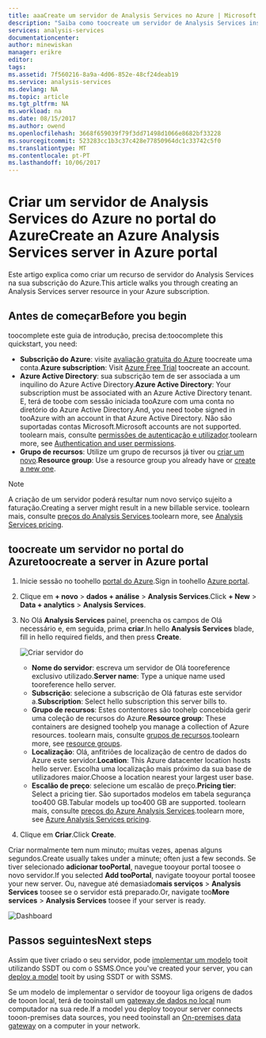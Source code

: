 ```yaml
---
title: aaaCreate um servidor de Analysis Services no Azure | Microsoft Docs
description: "Saiba como toocreate um servidor de Analysis Services instância no Azure."
services: analysis-services
documentationcenter: 
author: minewiskan
manager: erikre
editor: 
tags: 
ms.assetid: 7f560216-8a9a-4d06-852e-48cf24deab19
ms.service: analysis-services
ms.devlang: NA
ms.topic: article
ms.tgt_pltfrm: NA
ms.workload: na
ms.date: 08/15/2017
ms.author: owend
ms.openlocfilehash: 3668f659039f79f3dd71498d1066e8682bf33228
ms.sourcegitcommit: 523283cc1b3c37c428e77850964dc1c33742c5f0
ms.translationtype: MT
ms.contentlocale: pt-PT
ms.lasthandoff: 10/06/2017
---
```

# <a name="create-an-azure-analysis-services-server-in-azure-portal"></a><span data-ttu-id="c3e68-103">Criar um servidor de Analysis Services do Azure no portal do Azure</span><span class="sxs-lookup"><span data-stu-id="c3e68-103">Create an Azure Analysis Services server in Azure portal</span></span>
<span data-ttu-id="c3e68-104">Este artigo explica como criar um recurso de servidor do Analysis Services na sua subscrição do Azure.</span><span class="sxs-lookup"><span data-stu-id="c3e68-104">This article walks you through creating an Analysis Services server resource in your Azure subscription.</span></span>

## <a name="before-you-begin"></a><span data-ttu-id="c3e68-105">Antes de começar</span><span class="sxs-lookup"><span data-stu-id="c3e68-105">Before you begin</span></span>
<span data-ttu-id="c3e68-106">toocomplete este guia de introdução, precisa de:</span><span class="sxs-lookup"><span data-stu-id="c3e68-106">toocomplete this quickstart, you need:</span></span>

* <span data-ttu-id="c3e68-107">**Subscrição do Azure**: visite [avaliação gratuita do Azure](https://azure.microsoft.com/offers/ms-azr-0044p/) toocreate uma conta.</span><span class="sxs-lookup"><span data-stu-id="c3e68-107">**Azure subscription**: Visit [Azure Free Trial](https://azure.microsoft.com/offers/ms-azr-0044p/) toocreate an account.</span></span>
* <span data-ttu-id="c3e68-108">**Azure Active Directory**: sua subscrição tem de ser associada a um inquilino do Azure Active Directory.</span><span class="sxs-lookup"><span data-stu-id="c3e68-108">**Azure Active Directory**: Your subscription must be associated with an Azure Active Directory tenant.</span></span> <span data-ttu-id="c3e68-109">E, terá de toobe com sessão iniciada tooAzure com uma conta no diretório do Azure Active Directory.</span><span class="sxs-lookup"><span data-stu-id="c3e68-109">And, you need toobe signed in tooAzure with an account in that Azure Active Directory.</span></span> <span data-ttu-id="c3e68-110">Não são suportadas contas Microsoft.</span><span class="sxs-lookup"><span data-stu-id="c3e68-110">Microsoft accounts are not supported.</span></span> <span data-ttu-id="c3e68-111">toolearn mais, consulte [permissões de autenticação e utilizador](analysis-services-manage-users.md).</span><span class="sxs-lookup"><span data-stu-id="c3e68-111">toolearn more, see [Authentication and user permissions](analysis-services-manage-users.md).</span></span>
* <span data-ttu-id="c3e68-112">**Grupo de recursos**: Utilize um grupo de recursos já tiver ou [criar um novo](../azure-resource-manager/resource-group-overview.md).</span><span class="sxs-lookup"><span data-stu-id="c3e68-112">**Resource group**: Use a resource group you already have or [create a new one](../azure-resource-manager/resource-group-overview.md).</span></span>

> [!NOTE]
> <span data-ttu-id="c3e68-113">A criação de um servidor poderá resultar num novo serviço sujeito a faturação.</span><span class="sxs-lookup"><span data-stu-id="c3e68-113">Creating a server might result in a new billable service.</span></span> <span data-ttu-id="c3e68-114">toolearn mais, consulte [preços do Analysis Services](https://azure.microsoft.com/pricing/details/analysis-services/).</span><span class="sxs-lookup"><span data-stu-id="c3e68-114">toolearn more, see [Analysis Services pricing](https://azure.microsoft.com/pricing/details/analysis-services/).</span></span>
> 
> 

## <a name="toocreate-a-server-in-azure-portal"></a><span data-ttu-id="c3e68-115">toocreate um servidor no portal do Azure</span><span class="sxs-lookup"><span data-stu-id="c3e68-115">toocreate a server in Azure portal</span></span>
1. <span data-ttu-id="c3e68-116">Inicie sessão no toohello [portal do Azure](https://portal.azure.com).</span><span class="sxs-lookup"><span data-stu-id="c3e68-116">Sign in toohello [Azure portal](https://portal.azure.com).</span></span>  
2. <span data-ttu-id="c3e68-117">Clique em **+ novo** > **dados + análise** > **Analysis Services**.</span><span class="sxs-lookup"><span data-stu-id="c3e68-117">Click **+ New** > **Data + analytics** > **Analysis Services**.</span></span>
3. <span data-ttu-id="c3e68-118">No Olá **Analysis Services** painel, preencha os campos de Olá necessário e, em seguida, prima **criar**.</span><span class="sxs-lookup"><span data-stu-id="c3e68-118">In hello **Analysis Services** blade, fill in hello required fields, and then press **Create**.</span></span>
   
    ![Criar servidor do](./media/analysis-services-create-server/aas-create-server-blade.png)
   
   * <span data-ttu-id="c3e68-120">**Nome do servidor**: escreva um servidor de Olá tooreference exclusivo utilizado.</span><span class="sxs-lookup"><span data-stu-id="c3e68-120">**Server name**: Type a unique name used tooreference hello server.</span></span>
   * <span data-ttu-id="c3e68-121">**Subscrição**: selecione a subscrição de Olá faturas este servidor a.</span><span class="sxs-lookup"><span data-stu-id="c3e68-121">**Subscription**: Select hello subscription this server bills to.</span></span>
   * <span data-ttu-id="c3e68-122">**Grupo de recursos**: Estes contentores são toohelp concebida gerir uma coleção de recursos do Azure.</span><span class="sxs-lookup"><span data-stu-id="c3e68-122">**Resource group**: These containers are designed toohelp you manage a collection of Azure resources.</span></span> <span data-ttu-id="c3e68-123">toolearn mais, consulte [grupos de recursos](../azure-resource-manager/resource-group-overview.md).</span><span class="sxs-lookup"><span data-stu-id="c3e68-123">toolearn more, see [resource groups](../azure-resource-manager/resource-group-overview.md).</span></span>
   * <span data-ttu-id="c3e68-124">**Localização**: Olá, anfitriões de localização de centro de dados do Azure este servidor.</span><span class="sxs-lookup"><span data-stu-id="c3e68-124">**Location**: This Azure datacenter location hosts hello server.</span></span> <span data-ttu-id="c3e68-125">Escolha uma localização mais próximo da sua base de utilizadores maior.</span><span class="sxs-lookup"><span data-stu-id="c3e68-125">Choose a location nearest your largest user base.</span></span>
   * <span data-ttu-id="c3e68-126">**Escalão de preço**: selecione um escalão de preço.</span><span class="sxs-lookup"><span data-stu-id="c3e68-126">**Pricing tier**: Select a pricing tier.</span></span> <span data-ttu-id="c3e68-127">São suportados modelos em tabela segurança too400 GB.</span><span class="sxs-lookup"><span data-stu-id="c3e68-127">Tabular models up too400 GB are supported.</span></span> <span data-ttu-id="c3e68-128">toolearn mais, consulte [preços do Azure Analysis Services](https://azure.microsoft.com/pricing/details/analysis-services/).</span><span class="sxs-lookup"><span data-stu-id="c3e68-128">toolearn more, see [Azure Analysis Services pricing](https://azure.microsoft.com/pricing/details/analysis-services/).</span></span>
4. <span data-ttu-id="c3e68-129">Clique em **Criar**.</span><span class="sxs-lookup"><span data-stu-id="c3e68-129">Click **Create**.</span></span>

<span data-ttu-id="c3e68-130">Criar normalmente tem num minuto; muitas vezes, apenas alguns segundos.</span><span class="sxs-lookup"><span data-stu-id="c3e68-130">Create usually takes under a minute; often just a few seconds.</span></span> <span data-ttu-id="c3e68-131">Se tiver selecionado **adicionar tooPortal**, navegue tooyour portal toosee o novo servidor.</span><span class="sxs-lookup"><span data-stu-id="c3e68-131">If you selected **Add tooPortal**, navigate tooyour portal toosee your new server.</span></span> <span data-ttu-id="c3e68-132">Ou, navegue até demasiado**mais serviços** > **Analysis Services** toosee se o servidor está preparado.</span><span class="sxs-lookup"><span data-stu-id="c3e68-132">Or, navigate too**More services** > **Analysis Services** toosee if your server is ready.</span></span>

 ![Dashboard](./media/analysis-services-create-server/aas-create-server-dashboard.png)


## <a name="next-steps"></a><span data-ttu-id="c3e68-134">Passos seguintes</span><span class="sxs-lookup"><span data-stu-id="c3e68-134">Next steps</span></span>
<span data-ttu-id="c3e68-135">Assim que tiver criado o seu servidor, pode [implementar um modelo](analysis-services-deploy.md) tooit utilizando SSDT ou com o SSMS.</span><span class="sxs-lookup"><span data-stu-id="c3e68-135">Once you've created your server, you can [deploy a model](analysis-services-deploy.md) tooit by using SSDT or with SSMS.</span></span>

<span data-ttu-id="c3e68-136">Se um modelo de implementar o servidor de tooyour liga origens de dados de tooon local, terá de tooinstall um [gateway de dados no local](analysis-services-gateway.md) num computador na sua rede.</span><span class="sxs-lookup"><span data-stu-id="c3e68-136">If a model you deploy tooyour server connects tooon-premises data sources, you need tooinstall an [On-premises data gateway](analysis-services-gateway.md) on a computer in your network.</span></span>

